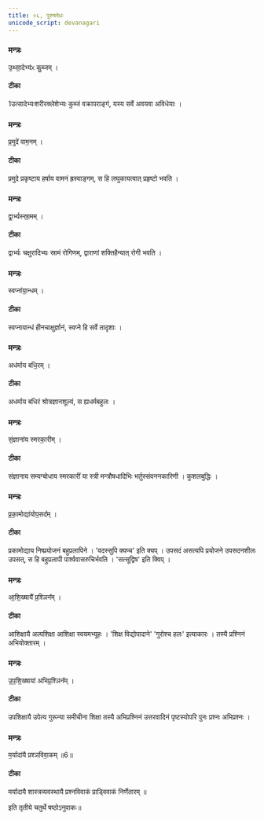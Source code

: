 ```yaml
---
title: ०६, पुरुषमेधः  
unicode_script: devanagari
---
```



###  मन्त्रः
उ॒थ्सा॒देभ्य॑ᳵ कु॒ब्जम् ।

#### टीका
1उत्सादेभ्यःशरीरक्लेशेभ्यः कुब्जं वक्रापराङ्गं, यस्य सर्वे अवयवा अविधेयाः ।
###  मन्त्रः
प्र॒मुदे॑ वाम॒नम् ।

#### टीका
प्रमुदे प्रकृष्टाय हर्षाय वामनं ह्रस्वाङ्गम्, स हि लघुकायत्वात् प्रहृष्टो भवति ।
###  मन्त्रः
द्वा॒र्भ्यस्स्रा॒मम् ।

#### टीका

द्वार्भ्यः चक्षुरादिभ्यः स्रामं रोगिणम्, द्वाराणां शक्तिहैन्यात् रोगी भवति ।
###  मन्त्रः
स्वप्ना॑या॒न्धम् ।

#### टीका
स्वप्नायान्धं हीनचाक्षुर्ज्ञानं, स्वप्ने हि सर्वे तादृशाः ।
###  मन्त्रः
अध॑र्माय बधि॒रम् ।

#### टीका
अधर्माय बधिरं श्रोत्रज्ञानशूल्यं, स ह्यधर्मबहुलः ।
###  मन्त्रः
सं॒ज्ञाना॑य स्मरका॒रीम् ।

#### टीका
संज्ञानाय सम्यग्बोधाय स्मरकारीं या स्त्री मन्त्रौषधादिभिः भर्तुस्संवननकारिणी । कुशलबुद्धिः ।
###  मन्त्रः
प्र॒का॒मोद्या॑योप॒सद᳚म् ।

#### टीका
प्रकामोद्याय निष्प्रयोजनं बहुप्रलापिने । 'वदस्सुपि क्यप्च' इति क्यप् । उपसदं असत्यपि प्रयोजने उपसदनशीलः उपसत्, स हि बहुप्रलापी पार्श्ववासरुचिर्भवति । 'सत्सूद्विष' इति क्विप् ।
###  मन्त्रः
आ॒शि॒ख्षायै᳚ प्र॒श्ञिन᳚म् ।

#### टीका
आशिक्षायै अल्पशिक्षा आशिक्षा स्वयमभ्यूहः । 'शिक्ष विद्योपादाने' 'गुरोश्च हलः' इत्याकारः । तस्यै प्रश्निनं अभियोक्तारम् ।
###  मन्त्रः
उ॒प॒शि॒ख्षाया॑ अभिप्र॒श्ञिन᳚म् ।

#### टीका
उपशिक्षायै उपेत्य गुरून्या समीचीना शिक्षा तस्यै अभिप्रश्निनं उत्तरवादिनं पृष्टस्योपरि पुनः प्रश्नः अभिप्रश्नः ।

###  मन्त्रः
म॒र्यादा॑यै प्रश्ञविवा॒कम् ॥6॥  

#### टीका
मर्यादायै शास्त्रव्यवस्थायै प्रश्नविवाकं प्राड्विवाकं निर्णेतारम् ॥

इति तृतीये चतुर्थे षष्ठोऽनुवाकः॥  
